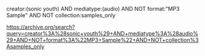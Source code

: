 creator:(sonic youth) AND mediatype:(audio) AND NOT format:"MP3 Sample" AND NOT collection:samples_only

https://archive.org/search?query=creator%3A%28sonic+youth%29+AND+mediatype%3A%28audio%29+AND+NOT+format%3A%22MP3+Sample%22+AND+NOT+collection%3Asamples_only
